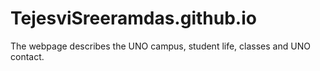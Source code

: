 # TejesviSreeramdas.github.io
The webpage describes the UNO campus, student life, classes and UNO contact.
